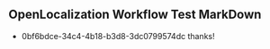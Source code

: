 ## OpenLocalization Workflow Test MarkDown
* 0bf6bdce-34c4-4b18-b3d8-3dc0799574dc thanks!

<!--HONumber=Aug16_HO1-->


